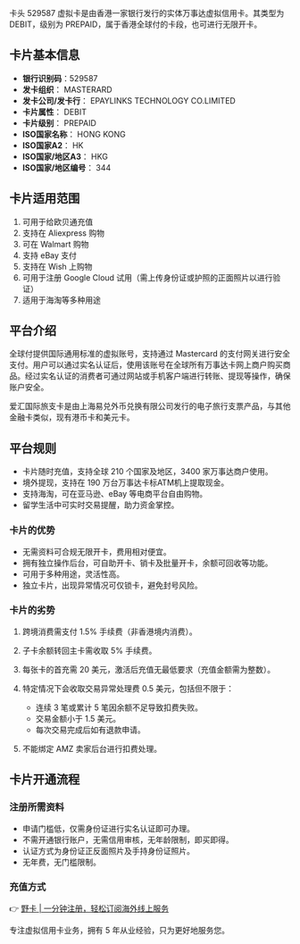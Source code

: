 卡头 529587 虚拟卡是由香港一家银行发行的实体万事达虚拟信用卡。其类型为 DEBIT，级别为 PREPAID，属于香港全球付的卡段，也可进行无限开卡。

## 卡片基本信息

- **银行识别码**：529587
- **发卡组织**： MASTERARD
- **发卡公司/发卡行**： EPAYLINKS TECHNOLOGY CO.LIMITED
- **卡片属性**： DEBIT
- **卡片级别**： PREPAID
- **ISO国家名称**： HONG KONG
- **ISO国家A2**： HK
- **ISO国家/地区A3**： HKG
- **ISO国家/地区编号**： 344

## 卡片适用范围

1. 可用于给欧贝通充值
2. 支持在 Aliexpress 购物
3. 可在 Walmart 购物
4. 支持 eBay 支付
5. 支持在 Wish 上购物
6. 可用于注册 Google Cloud 试用（需上传身份证或护照的正面照片以进行验证）
7. 适用于海淘等多种用途

## 平台介绍

全球付提供国际通用标准的虚拟账号，支持通过 Mastercard 的支付网关进行安全支付。用户可以通过实名认证后，使用该账号在全球所有万事达卡网上商户购买商品。经过实名认证的消费者可通过网站或手机客户端进行转账、提现等操作，确保账户安全。

爱汇国际旅支卡是由上海易兑外币兑换有限公司发行的电子旅行支票产品，与其他金融卡类似，现有港币卡和美元卡。

## 平台规则

- 卡片随时充值，支持全球 210 个国家及地区，3400 家万事达商户使用。
- 境外提现，支持在 190 万台万事达卡标ATM机上提取现金。
- 支持海淘，可在亚马逊、eBay 等电商平台自由购物。
- 留学生活中可实时交易提醒，助力资金掌控。

### 卡片的优势

- 无需资料可合规无限开卡，费用相对便宜。
- 拥有独立操作后台，可自助开卡、销卡及批量开卡，余额可回收等功能。
- 可用于多种用途，灵活性高。
- 独立卡片，出现异常情况可仅锁卡，避免封号风险。

### 卡片的劣势

1. 跨境消费需支付 1.5% 手续费（非香港境内消费）。
2. 子卡余额转回主卡需收取 5% 手续费。
3. 每张卡的首充需 20 美元，激活后充值无最低要求（充值金额需为整数）。
4. 特定情况下会收取交易异常处理费 0.5 美元，包括但不限于：
   - 连续 3 笔或累计 5 笔因余额不足导致扣费失败。
   - 交易金额小于 1.5 美元。
   - 每次交易完成后如有退款申请。

5. 不能绑定 AMZ 卖家后台进行扣费处理。

## 卡片开通流程

### 注册所需资料

- 申请门槛低，仅需身份证进行实名认证即可办理。
- 不需开通银行账户，无需信用审核，无年龄限制，即买即得。
- 认证方式为身份证正反面照片及手持身份证照片。
- 无年费，无门槛限制。

### 充值方式

👉 [野卡 | 一分钟注册，轻松订阅海外线上服务](https://bit.ly/bewildcard)

专注虚拟信用卡业务，拥有 5 年从业经验，只为更好地服务您。